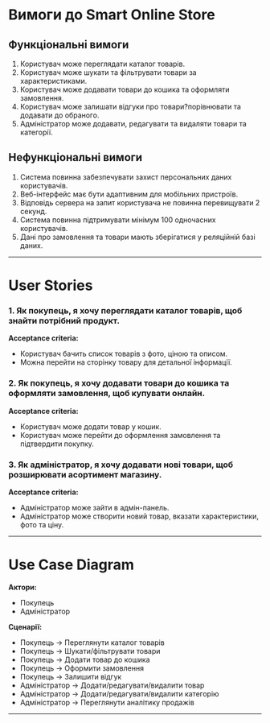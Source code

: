 # Вимоги до Smart Online Store

## Функціональні вимоги
1. Користувач може переглядати каталог товарів.
2. Користувач може шукати та фільтрувати товари за характеристиками.
3. Користувач може додавати товари до кошика та оформляти замовлення.
4. Користувач може залишати відгуки про товари?порівнювати та додавати до обраного.
5. Адміністратор може додавати, редагувати та видаляти товари та категорії.

## Нефункціональні вимоги
1. Система повинна забезпечувати захист персональних даних користувачів.
2. Веб-інтерфейс має бути адаптивним для мобільних пристроїв.
3. Відповідь сервера на запит користувача не повинна перевищувати 2 секунд.
4. Система повинна підтримувати мінімум 100 одночасних користувачів.
5. Дані про замовлення та товари мають зберігатися у реляційній базі даних.

---

# User Stories

### 1. Як покупець, я хочу переглядати каталог товарів, щоб знайти потрібний продукт.
**Acceptance criteria:**
- Користувач бачить список товарів з фото, ціною та описом.
- Можна перейти на сторінку товару для детальної інформації.

### 2. Як покупець, я хочу додавати товари до кошика та оформляти замовлення, щоб купувати онлайн.
**Acceptance criteria:**
- Користувач може додати товар у кошик.
- Користувач може перейти до оформлення замовлення та підтвердити покупку.

### 3. Як адміністратор, я хочу додавати нові товари, щоб розширювати асортимент магазину.
**Acceptance criteria:**
- Адміністратор може зайти в адмін-панель.
- Адміністратор може створити новий товар, вказати характеристики, фото та ціну.

---

# Use Case Diagram 

**Актори:**
- Покупець
- Адміністратор

**Сценарії:**
- Покупець → Переглянути каталог товарів
- Покупець → Шукати/фільтрувати товари
- Покупець → Додати товар до кошика
- Покупець → Оформити замовлення
- Покупець → Залишити відгук
- Адміністратор → Додати/редагувати/видалити товар
- Адміністратор → Додати/редагувати/видалити категорію
- Адміністратор → Переглянути аналітику продажів

---

